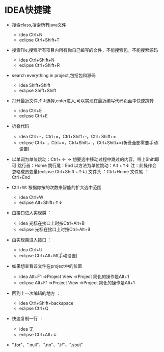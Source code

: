 # IDEA快捷键

* 搜索class,搜索所有java文件
    * idea Ctrl+N
    * eclipse Ctrl+Shift+T
* 搜索File,搜索所有项目内所有你自己编写的文件，不能搜索包，不能搜索源码
    * idea Ctrl+Shift+N
    * eclipse Ctrl+Shift+R
* search everything in project,包括包和源码
    * idea Shift+Shift
    * eclipse Shift+Shift
* 打开最近文件,↑↓选择,enter进入,可以实现在最近编写代码页面中快速跳转
    * idea Ctrl+E
    * eclipse Ctrl+E
* 折叠代码
    * idea Ctrl+-，Ctrl+=，Ctrl+Shift+-，Ctrl+Shift+=
    * eclipse Ctrl+-，Ctrl+=，Ctrl+Shift+-，Ctrl+Shift+=(折叠全部需要手动设置)
    
* 以单词为单位跳动：Ctrl+ ← → 想要选中移动过程中跳过的内容，带上Shift即可
跳行首：Home
跳行尾：End
以方法为单位跳动：Alt +↑↓ 注：此操作会忽略成员变量(eclipse Ctrl+Shift +↑↓)
文件头 ：Ctrl+Home
文件尾 ：Ctrl+End

* Ctrl+W: 根据你按的次数来智能的扩大选中范围
    * idea Ctrl+W
    * eclipse Alt+Shift+↑↓
* 由接口进入实现类 ： 
    * idea 光标在接口上时按Ctrl+Alt+B
    * eclipse 光标在接口上时按Ctrl+Alt+B
* 由实现类进入接口 ： 
    * idea Ctrl+U
    * eclipse Ctrl+Alt+M(手动设置)
* 如果想查看该文件在project中的位置
    * idea Alt+F1 =>Project View =>Project 简化的操作是Alt+1
    * eclipse Alt+F1 =>Project View =>Project 简化的操作是Alt+1
* 回到上一次编辑的地方 ： 
    * idea Ctrl+Shift+backspace
    * eclipse Ctrl+Q
* 快速复制一行 ： 
    * idea 无
    * eclipse Ctrl+Alt+↓
* ".for"、".null"、".nn"、".if"、".sout"